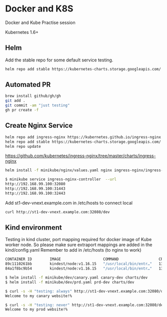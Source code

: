 # Docker and K8S

Docker and Kube Practise session

Kubernetes 1.6+

## Helm

Add the stable repo for some default service testing.

```bash
helm repo add stable https://kubernetes-charts.storage.googleapis.com/
```

## Automated PR

```bash
brew install github/gh/gh
git add .
git commit -am "just testing"
gh pr create -f
```

## Create Nginx Service

```bash
helm repo add ingress-nginx https://kubernetes.github.io/ingress-nginx
helm repo add stable https://kubernetes-charts.storage.googleapis.com/
helm repo update
```

<https://github.com/kubernetes/ingress-nginx/tree/master/charts/ingress-nginx>

```bash
helm install -f minikube/nginx/values.yaml nginx ingress-nginx/ingress-nginx
```

```bash
$ minikube service ingress-nginx-controller  --url
http://192.168.99.100:32080
http://192.168.99.100:31443
http://192.168.99.100:32443
```

Add st1-dev-vnext.example.com in /etc/hosts to connect local

```bash
curl http://st1-dev-vnext.example.com:32080/dev
```

## Kind environment

Testing in kind cluster, port mapping required for docker image of Kube worker node. So please make sure extraport mappings are added in the kind/config.yaml
Remember to add in /etc/hosts (to nginx to work)

```bash
CONTAINER ID        IMAGE                   COMMAND                  CREATED             STATUS              PORTS                       NAMES
89c1110261bb        kindest/node:v1.16.15   "/usr/local/bin/entr…"   13 minutes ago      Up 13 minutes       127.0.0.1:65273->6443/tcp   openfaas-control-plane
84a1f8bc9b54        kindest/node:v1.16.15   "/usr/local/bin/entr…"   13 minutes ago      Up 13 minutes       0.0.0.0:32080->32080/tcp    openfaas-worker
```

```bash
$ helm install -f minikube/dev/canary.yaml canary-dev charts/dev
$ helm install -f minikube/dev/prd.yaml prd-dev charts/dev

$ curl -s -H "testing: always" http://st1-dev-vnext.example.com:32080/dev
Welcome to my canary website!%

$ curl -s -H "testing: never" http://st1-dev-vnext.example.com:32080/dev
Welcome to my prod website!%
```
